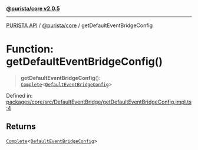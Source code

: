 [**@purista/core v2.0.5**](../README.md)

***

[PURISTA API](../../../packages.md) / [@purista/core](../README.md) / getDefaultEventBridgeConfig

# Function: getDefaultEventBridgeConfig()

> **getDefaultEventBridgeConfig**(): [`Complete`](../type-aliases/Complete.md)\<[`DefaultEventBridgeConfig`](../type-aliases/DefaultEventBridgeConfig.md)\>

Defined in: [packages/core/src/DefaultEventBridge/getDefaultEventBridgeConfig.impl.ts:4](https://github.com/puristajs/purista/blob/master/packages/core/src/DefaultEventBridge/getDefaultEventBridgeConfig.impl.ts#L4)

## Returns

[`Complete`](../type-aliases/Complete.md)\<[`DefaultEventBridgeConfig`](../type-aliases/DefaultEventBridgeConfig.md)\>
